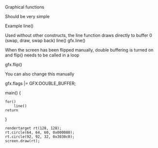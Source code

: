 
Graphical functions

Should be very simple

Example line()


Used without other constructs, the line function
draws directly to buffer 0 (swap, draw, swap back)
line()
gfx.line()

When the screen has been flipped manually, double buffering
is turned on and flip() needs to be called in a loop

gfx.flip()

You can also change this manually

gfx.flags |= GFX:DOUBLE_BUFFER;


main() {

	for()
		line()
	return
}

	rendertarget rt(128, 128);
	rt.circle(64, 64, 60, 0x000080);
	rt.circle(92, 92, 32, 0x3030c0);
	screen.draw(rt);